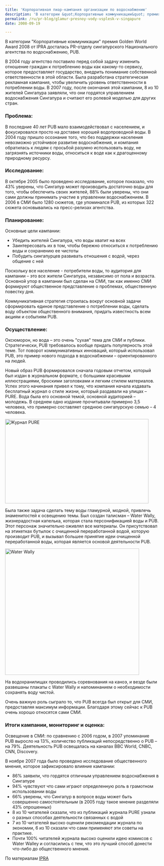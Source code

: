 ```yaml
---
title: 'Корпоративная пиар-кампания организации по водоснабжению'
description: 'В категории &quot;Корпоративные коммуникации&quot; премия Golden World Award 2008 от IPRA досталась PR-отделу сингапурского Национального агентства по водоснабжению, PUB.'
permalink: /ru/pr-blog/glamur-presnoy-vody-vsplesk-v-singapure
date: 2008-09-19

---
```


В категории "Корпоративные коммуникации" премия Golden World Award 2008 от IPRA досталась PR-отделу сингапурского Национального агентства по водоснабжению, PUB.

В 2004 году агентство поставило перед собой задачу изменить отношение граждан к потреблению воды как какому-то сервису, которое предоставляет государство, внедрить понимание собственной ответственности в этой области. Была разработана стратегическая рекламная кампания, чтобы увеличить уровень ответственности в потреблении воды. В 2007 году, после окончания этой кампании, 8 из 10 жителей Сингапура заявляли, что они гордятся управлением водоснабжения Сингапура и считают его ролевой моделью для других стран.

<h3>Проблема:</h3>

В последние 40 лет PUB мало взаимодействовал с населением, и фокусировался просто на доставке хорошей водопроводной воды. В 2004 году пришло осознание того, что без поддержки населения невозможно устойчивое развитие водоснабжения, и компания обратилась к людям с просьбой разумно использовать воду, не загрязнять источники воды, относиться к воде как к драгоценному природному ресурсу.

<h3>Исследование:</h3>

В октябре 2005 было проведено исследование, которое показало, что 43% уверены, что Сингапур может производить достаточно воды для того, чтобы обеспечить своих жителей, 88% были уверены, что они сами должны принимать участие в управлении водоснабжением. В 2006 в СМИ было 1280 сюжетов, где упоминался PUB, из которых 322 сюжета основывались на пресс-релизах агентства.

<h3>Планирование:</h3>

Основные цели кампании:

<ul><li> Убедить жителей Сингапура, что воды хватит на всех  </li>
<li> Заинтересовать их в том, чтобы бережно относиться к потреблению воды и сохранению ее чистоты </li>
<li> Побудить сингапурцев развивать отношения с водой, через общение с ней </li></ul>

Поскольку все население - потребители воды, то аудитория для кампании – это все жители Сингапура, независимо от пола и возраста. Основной упор в кампании был сделан на СМИ, так как именно СМИ формируют общественное представление о проблемах, общественную повестку дня.

Коммуникативная стратегия строилась вокруг основной задачи сформировать единое представление о потреблении воды, сделать воду объектом общественного внимания, придать известность всем акциям и событиям PUB.

<h3>Осуществление:</h3>

Оксюморон, но вода – это очень "сухая" тема для СМИ и публики. Стратегически, PUB требовалось вообще придать популярность этой теме. Тот поворот коммуникативных инноваций, который использовал PUB,  это пример нового подхода в водоснабжении – ориентированного на людей.

Новый образ PUB формировался сначала годовым отчетом, который был издан в журнальном формате, с большими красивыми иллюстрациями, броскими заголовками и легким стилем материалов. Успех этого начинания привел к тому, что компания начала издавать бесплатный журнал о стиле жизни, который раздавали на улицах – PURE. Вода была его основной темой, основной аудиторией – молодежь. В среднем одно издание прочитывали примерно 3,5 человека, что примерно составляет среднюю сингапурскую семью – 4 человека.

<img src="{{ site.assets }}/upload/Splash_PURE_reading_pleasure_img3.jpg" alt="Журнал PURE" title="Журнал PURE"  class="post__img" width="470" height="275">

Была также задача сделать тему воды гламурной, модной, привлечь знаменитостей к освещению темы. Был создан талисман – Water Wally, жизнерадостная капелька, которая стала персонификацией воды и PUB. Этот персонаж значительно оживлял все материалы. Он присутствовал на этикетках бутылок с очищенной переработанной водой, которую производит PUB, и вызывал большее принятие идеи очищенной переработанной воды, которая является основой деятельности PUB.

<img src="{{ site.assets }}/upload/WaterWally.JPG" alt="Water Wally" title="Water Wally"  class="post__img" width="439" height="412">

На водохранилищах проводились соревнования на каноэ, и везде были развешаны плакаты с Water Wally и напоминанием о необходимости сохранять воду чистой.

Очень важную роль сыграло то, что PUB всегда был открыт для СМИ, предоставляя максимум информации.  Благодаря этому сейчас к PUB очень хорошо относятся сами СМИ.

<h3>Итоги кампании, мониторинг и оценка:</h3>

Освещение в СМИ: по сравнению с 2006 годом, в 2007 упоминание PUB выросло на 13%, количество публикаций непосредственно о PUB – на 79%. Деятельность PUB освещалась на каналах BBC World, CNBC, CNN, Discovery.

В ноябре 2007 года было проведено исследование общественного мнения, которое зафиксировало влияние кампании:

<ul><li>86% заявили, что гордятся отличным управлением водоснабжения в Сингапуре</li>
<li>94% чувствуют что сами играют определенную роль в грамотном использовании воды  </li>
<li>66% уверены, что Сингапур в вопросе воды может быть совершенно самостоятельным (в 2005 году такое мнение разделяли 43% опрошенных) </li>
<li>8 из 10  читателей сказали, что из публикаций журнала PURE узнали о разных способах деятельности связанных с водой</li>
<li>7 из 10 читателей высоко оценили рекомендации журнала по экономии, 6 из 10 сказали что сами применяют эти советы на практике.</li>
<li>Почти 100% читателей журнала высоко оценили идею комиксов с Water Walley и согласились с тем, что это лучший способ донести что-либо до общественного мнения. </li></ul>

По материалам <a href="https://www.ipra.org/detail.asp?articleid=825">IPRA</a>

